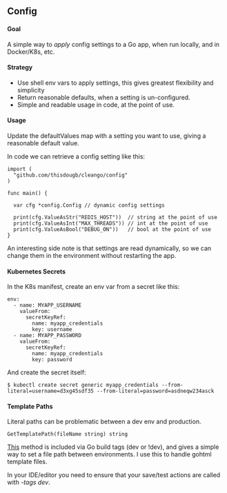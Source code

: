 ## Config

#### Goal

A simple way to _apply_ config settings to a Go app, when run locally, and in Docker/K8s, etc.

#### Strategy

- Use shell env vars to apply settings, this gives greatest flexibility and simplicity
- Return reasonable defaults, when a setting is un-configured.
- Simple and readable usage in code, at the point of use.

#### Usage
Update the defaultValues map with a setting you want to use, giving a reasonable default value.

In code we can retrieve a config setting like this:
```
import (
  "github.com/thisdougb/cleango/config"
)

func main() {

  var cfg *config.Config // dynamic config settings

  print(cfg.ValueAsStr("REDIS_HOST"))  // string at the point of use
  print(cfg.ValueAsInt("MAX_THREADS")) // int at the point of use
  print(cfg.ValueAsBool("DEBUG_ON"))   // bool at the point of use
}
```

An interesting side note is that settings are read dynamically, so we can change them in the environment without restarting the app.

#### Kubernetes Secrets

In the K8s manifest, create an env var from a secret like this:
```
env:
  - name: MYAPP_USERNAME
    valueFrom:
      secretKeyRef:
        name: myapp_credentials
        key: username
  - name: MYAPP_PASSWORD
    valueFrom:
      secretKeyRef:
        name: myapp_credentials
        key: password
```
And create the secret itself:
```
$ kubectl create secret generic myapp_credentials --from-literal=username=d3xg45sdf35 --from-literal=password=asdneqw234asck
```

#### Template Paths

Literal paths can be problematic between a dev env and production.

```
GetTemplatePath(fileName string) string
```

[This](https://github.com/thisdougb/cleango/blob/main/config/dev_config.go#L9) method is included via Go build tags (dev or !dev), and gives a simple way to set a file path between environments.  I use this to handle gohtml template files.

In your IDE/editor you need to ensure that your save/test actions are called with _-tags dev_.
